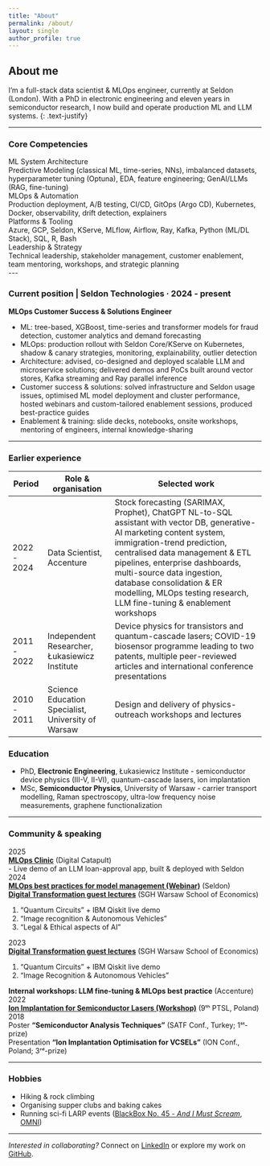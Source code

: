 ```yaml
---
title: "About"
permalink: /about/
layout: single
author_profile: true
---
```



## About me

I’m a full-stack data scientist & MLOps engineer, currently at Seldon (London). With a PhD in electronic engineering and eleven years in semiconductor research, I now build and operate production ML and LLM systems.
{: .text-justify}

---

### Core Competencies

<div class="skills-section" markdown="1">

  <div class="skill-row">
    <div class="skill-category">ML System Architecture</div>
    <div class="skill-list">Predictive Modeling (classical ML, time-series, NNs), imbalanced datasets, hyperparameter tuning (Optuna), EDA, feature engineering; GenAI/LLMs (RAG, fine-tuning)</div>
  </div>

  <div class="skill-row">
    <div class="skill-category">MLOps & Automation</div>
    <div class="skill-list">Production deployment, A/B testing, CI/CD, GitOps (Argo CD), Kubernetes, Docker, observability, drift detection, explainers</div>
  </div>

  <div class="skill-row">
    <div class="skill-category">Platforms & Tooling</div>
    <div class="skill-list">Azure, GCP, Seldon, KServe, MLflow, Airflow, Ray, Kafka, Python (ML/DL Stack), SQL, R, Bash</div>
  </div>

  <div class="skill-row">
    <div class="skill-category">Leadership & Strategy</div>
    <div class="skill-list">Technical leadership, stakeholder management, customer enablement, team mentoring, workshops, and strategic planning</div>
  </div>

</div>
---

### Current position | Seldon Technologies · 2024 - present

**MLOps Customer Success & Solutions Engineer**

- ML: tree-based, XGBoost, time-series and transformer models for fraud detection, customer analytics and demand forecasting
- MLOps: production rollout with Seldon Core/KServe on Kubernetes, shadow & canary strategies, monitoring, explainability, outlier detection
- Architecture: advised, co-designed and deployed scalable LLM and microservice solutions; delivered demos and PoCs built around vector stores, Kafka streaming and Ray parallel inference
- Customer success & solutions: solved infrastructure and Seldon usage issues, optimised ML model deployment and cluster performance, hosted webinars and custom-tailored enablement sessions, produced best-practice guides
- Enablement & training: slide decks, notebooks, onsite workshops, mentoring of engineers, internal knowledge-sharing

---

### Earlier experience

| Period       | Role & organisation                        | Selected work                                                                                                                         |
|--------------|--------------------------------------------|---------------------------------------------------------------------------------------------------------------------------------------|
| 2022 - 2024  | Data Scientist, Accenture             |  Stock forecasting (SARIMAX, Prophet), ChatGPT NL-to-SQL assistant with vector DB, generative-AI marketing content system, immigration-trend prediction, centralised data management & ETL pipelines, enterprise dashboards, multi-source data ingestion, database consolidation & ER modelling, MLOps testing research, LLM fine-tuning & enablement workshops |
| 2011 - 2022  | Independent Researcher, Łukasiewicz Institute | Device physics for transistors and quantum-cascade lasers; COVID-19 biosensor programme leading to two patents, multiple peer-reviewed articles and international conference presentations |
| 2010 - 2011  | Science Education Specialist, University of Warsaw | Design and delivery of physics-outreach workshops and lectures                                                                        |

### Education

- PhD, **Electronic Engineering**, Łukasiewicz Institute - semiconductor device physics (III-V, II-VI), quantum-cascade lasers, ion implantation
- MSc, **Semiconductor Physics**, University of Warsaw - carrier transport modelling, Raman spectroscopy, ultra-low frequency noise measurements, graphene functionalization  

---
<!-- <style>
/* === vertical timeline (year-one-time) === */
.timeline{display:grid;grid-template-columns:4.5rem 12px 1fr;row-gap:1.5rem;margin-left:1rem;position:relative;}
/* vertical spine */
.timeline::before{content:"";position:absolute;left:4.5rem;top:0;bottom:0;width:2px;background:#888;}
/* grid “row” uses display:contents so cells share parent grid */
.row{display:contents;}
/* year column */
.year{grid-column:1;font-weight:700;line-height:1.3;}
/* middle column with dot */
.dot{grid-column:2;position:relative;}
.dot::before{content:"";position:absolute;left:-5px;top:.45rem;width:10px;height:10px;border-radius:50%;background:#ff4081d0;}
/* details column */
.details{grid-column:3;}
.details strong a{color:inherit;text-decoration:none;}
.details ol,.details ul{margin:.3rem 0 0 1.2rem;}
</style> -->
### Community & speaking
<div class="timeline">

  <!-- 2025 — first (and only) event -->
  <div class="row">
    <div class="year">2025</div><div class="dot"></div>
    <div class="details">
      <strong><a href="https://www.digicatapult.org.uk/apply/events/mlops-clinic/">MLOps Clinic</a></strong> (Digital Catapult)<br>
      - Live demo of an LLM loan-approval app, built & deployed with Seldon
    </div>
  </div>

  <!-- 2024 — first event (shows year) -->
  <div class="row">
    <div class="year">2024</div><div class="dot"></div>
    <div class="details">
      <strong><a href="https://www.linkedin.com/posts/maciej-kozubal_seldon-mlops-ml-activity-7259518801447178241-SPhA">
        MLOps best practices for model management (Webinar)</a></strong> (Seldon)
    </div>
  </div>
  <!-- 2024 — second event (leave year blank) -->
  <div class="row">
    <div class="year"></div><div class="dot"></div>
    <div class="details">
      <strong><a href="https://www.linkedin.com/posts/maciej-kozubal_digitaltransformation-quantumcircuits-imagerecognition-activity-7172586433335943168-4JH-">
        Digital Transformation guest lectures</a></strong> (SGH Warsaw School of Economics)
      <ol>
        <li>“Quantum Circuits” + IBM Qiskit live demo</li>
        <li>“Image recognition & Autonomous Vehicles”</li>
        <li>“Legal & Ethical aspects of AI”</li>
      </ol>
    </div>
  </div>

  <!-- 2023 — first event (shows year) -->
  <div class="row">
    <div class="year">2023</div><div class="dot"></div>
    <div class="details">
      <strong><a href="https://www.linkedin.com/posts/maciej-kozubal_sgh-accenture-quantumcomputing-activity-7043191827256029184-a4Hf">
        Digital Transformation guest lectures</a></strong> (SGH Warsaw School of Economics)
      <ol>
        <li>“Quantum Circuits” + IBM Qiskit live demo</li>
        <li>“Image Recognition & Autonomous Vehicles”</li>
      </ol>
    </div>
  </div>
  <!-- 2023 — second event (leave year blank) -->
  <div class="row">
    <div class="year"></div><div class="dot"></div>
    <div class="details">
      <strong>Internal workshops: LLM fine-tuning & MLOps best practice</strong> (Accenture)
    </div>
  </div>

  <!-- 2022 -->
  <div class="row">
    <div class="year">2022</div><div class="dot"></div>
    <div class="details">
      <strong><a href="https://www.linkedin.com/posts/maciej-kozubal_gave-a-talk-on-a-workshop-on-physics-and-activity-6983402798642024448-4Cq7">
        Ion Implantation for Semiconductor Lasers (Workshop)</a></strong> (9ᵗʰ PTSL, Poland)
    </div>
  </div>

  <!-- 2018 (two items) -->
  <div class="row">
    <div class="year">2018</div><div class="dot"></div>
    <div class="details">Poster <strong>“Semiconductor Analysis Techniques”</strong> (SATF Conf., Turkey; 1ˢᵗ-prize)</div>
  </div>
  <div class="row">
    <div class="year"></div><div class="dot"></div>
    <div class="details">Presentation <strong>“Ion Implantation Optimisation for VCSELs”</strong> (ION Conf., Poland; 3ʳᵈ-prize)</div>
  </div>

</div>
 
---

### Hobbies
- Hiking & rock climbing
- Organising supper clubs and baking cakes  
- Running sci-fi LARP events ([BlackBox No. 45 - *And I Must Scream*](https://app.evenea.pl/event/bb3cno45?callback=&event_id=182014), [OMNI](https://fleppl.wixsite.com/larpblog/post/omni-solidny-larp-science-fiction))

---

*Interested in collaborating?* Connect on [LinkedIn](https://linkedin.com/in/maciejkozubal) or explore my work on [GitHub](https://github.com/maciejkozubal).
